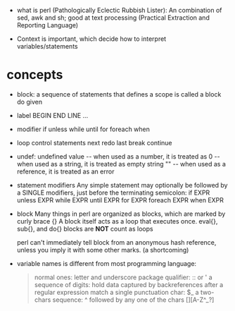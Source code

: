 * what is perl (Pathologically Eclectic Rubbish Lister): An combination of sed, awk and sh; good at text processing (Practical Extraction and Reporting Language)

* Context is important, which decide how to interpret variables/statements

# concepts
* block: a sequence of statements that defines a scope is called a block
    do	given
* label
    BEGIN   END	    LINE    ...
* modifier
    if	unless	while	until	for	foreach	    when
* loop control statements
    next    redo    last    break   continue


* undef: undefined value
    -- when used as a number, it is treated as 0
    -- when used as a string, it is treated as empty string ""
    -- when used as a reference, it is treated as an error

* statement modifiers
    Any simple statement may optionally be followed by a SINGLE modifiers, just before the terminating semicolon:
    if EXPR
    unless EXPR
    while EXPR
    until EXPR
    for EXPR
    foreach EXPR
    when EXPR

* block
    Many things in perl are organized as blocks, which are marked by curly brace {}
    A block itself acts as a loop that executes once.
    eval{}, sub{}, and do{} blocks are **NOT** count as loops

    perl can't immediately tell block from an anonymous hash reference, unless you imply it with some other marks. (a shortcoming)

* variable names is different from most programming language:
    > normal ones: letter and underscore
    > package qualifier:    :: or '
    > a sequence of digits: hold data captured by backreferences after a regular expression match
    > a single punctuation char: $_
    > a two-chars sequence: ^ followed by any one of the chars [][A-Z^_?\]
